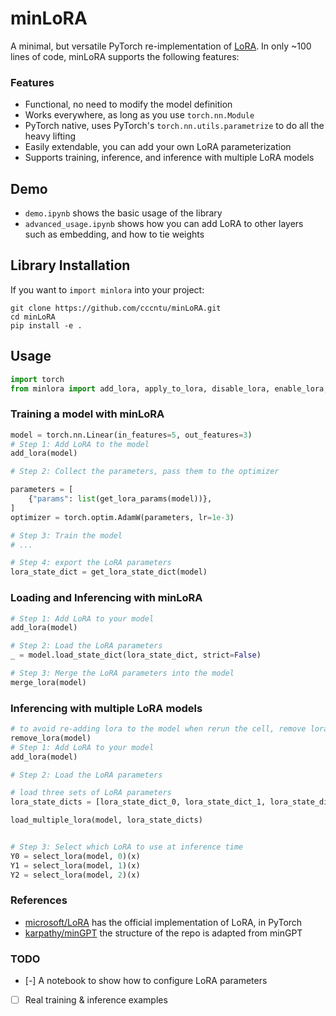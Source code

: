 # minLoRA


A minimal, but versatile PyTorch re-implementation of [LoRA](https://github.com/microsoft/LoRA). In only ~100 lines of code, minLoRA supports the following features:

### Features

- Functional, no need to modify the model definition
- Works everywhere, as long as you use `torch.nn.Module`
- PyTorch native, uses PyTorch's `torch.nn.utils.parametrize` to do all the heavy lifting
- Easily extendable, you can add your own LoRA parameterization
- Supports training, inference, and inference with multiple LoRA models

## Demo

- `demo.ipynb` shows the basic usage of the library
- `advanced_usage.ipynb` shows how you can add LoRA to other layers such as embedding, and how to tie weights

## Library Installation

If you want to `import minlora` into your project:

```
git clone https://github.com/cccntu/minLoRA.git
cd minLoRA
pip install -e .
```

## Usage

```python
import torch
from minlora import add_lora, apply_to_lora, disable_lora, enable_lora, get_lora_params, merge_lora, name_is_lora, remove_lora, load_multiple_lora, select_lora
```

### Training a model with minLoRA

```python
model = torch.nn.Linear(in_features=5, out_features=3)
# Step 1: Add LoRA to the model
add_lora(model)

# Step 2: Collect the parameters, pass them to the optimizer

parameters = [
    {"params": list(get_lora_params(model))},
]
optimizer = torch.optim.AdamW(parameters, lr=1e-3)

# Step 3: Train the model
# ...

# Step 4: export the LoRA parameters
lora_state_dict = get_lora_state_dict(model)
```

### Loading and Inferencing with minLoRA

```python
# Step 1: Add LoRA to your model
add_lora(model)

# Step 2: Load the LoRA parameters
_ = model.load_state_dict(lora_state_dict, strict=False)

# Step 3: Merge the LoRA parameters into the model
merge_lora(model)
```

### Inferencing with multiple LoRA models

```python
# to avoid re-adding lora to the model when rerun the cell, remove lora first
remove_lora(model)
# Step 1: Add LoRA to your model
add_lora(model)

# Step 2: Load the LoRA parameters

# load three sets of LoRA parameters
lora_state_dicts = [lora_state_dict_0, lora_state_dict_1, lora_state_dict_2]

load_multiple_lora(model, lora_state_dicts)


# Step 3: Select which LoRA to use at inference time
Y0 = select_lora(model, 0)(x)
Y1 = select_lora(model, 1)(x)
Y2 = select_lora(model, 2)(x)
```
### References

- [microsoft/LoRA](https://github.com/microsoft/LoRA) has the official implementation of LoRA, in PyTorch
- [karpathy/minGPT](https://github.com/karpathy/minGPT) the structure of the repo is adapted from minGPT


### TODO
- [-] A notebook to show how to configure LoRA parameters
- [ ] Real training & inference examples
